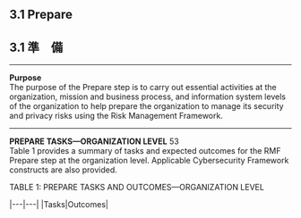 ## 3.1 Prepare
## 3.1 準　備

---

**Purpose**  
The purpose of the Prepare step is to carry out essential activities at the organization, mission and business process, and information system levels of the organization to help prepare the organization to manage its security and privacy risks using the Risk Management Framework. 

---

**PREPARE TASKS—ORGANIZATION LEVEL** 53  
Table 1 provides a summary of tasks and expected outcomes for the RMF Prepare step at the organization level. Applicable Cybersecurity Framework constructs are also provided.  

TABLE 1: PREPARE TASKS AND OUTCOMES—ORGANIZATION LEVEL  

|---|---|
|Tasks|Outcomes|

